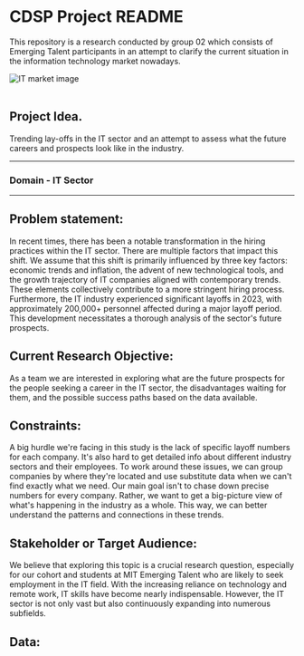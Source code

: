 # CDSP Project README

This repository is a research conducted by group 02 which consists of Emerging Talent participants in an attempt to clarify the current situation in the information technology market nowadays.

<img alt="IT market image" src="https://i.itbusiness.ca/wp-content/uploads/2014/08/iStock_000038042554Small-e1408392579207-620x250.jpg">

<br>
<br>

## Project Idea.
Trending lay-offs in the IT sector and an attempt to assess what the future careers and prospects look like in the industry.
<hr>

### Domain - IT Sector

<hr> 

## Problem statement:
In recent times, there has been a notable transformation in the hiring practices within the IT sector.
There are multiple factors that impact this shift.
We assume that this shift is primarily influenced by three key factors: 
economic trends and inflation, the advent of new technological tools, and the growth trajectory of IT companies aligned with contemporary trends. 
These elements collectively contribute to a more stringent hiring process. 
Furthermore, the IT industry experienced significant layoffs in 2023, with approximately 200,000+ personnel affected during a major layoff period.
This development necessitates a thorough analysis of the sector's future prospects. 

## Current Research Objective:
As a team we are interested in exploring what are the future prospects for the people seeking a career in the IT sector, 
the disadvantages waiting for them, and the possible success paths based on the data available.

## Constraints:
A big hurdle we're facing in this study is the lack of specific layoff numbers for each company. 
It's also hard to get detailed info about different industry sectors and their employees. 
To work around these issues, we can group companies by where they're located and use substitute data when we can't find exactly what we need. 
Our main goal isn't to chase down precise numbers for every company. Rather, we want to get a big-picture view of what's happening in the industry as a whole.
This way, we can better understand the patterns and connections in these trends.

## Stakeholder or Target Audience:
We believe that exploring this topic is a crucial research question, especially for our cohort and students at MIT Emerging Talent who are likely to seek employment in the IT field.
With the increasing reliance on technology and remote work, IT skills have become nearly indispensable. 
However, the IT sector is not only vast but also continuously expanding into numerous subfields.

## Data:

